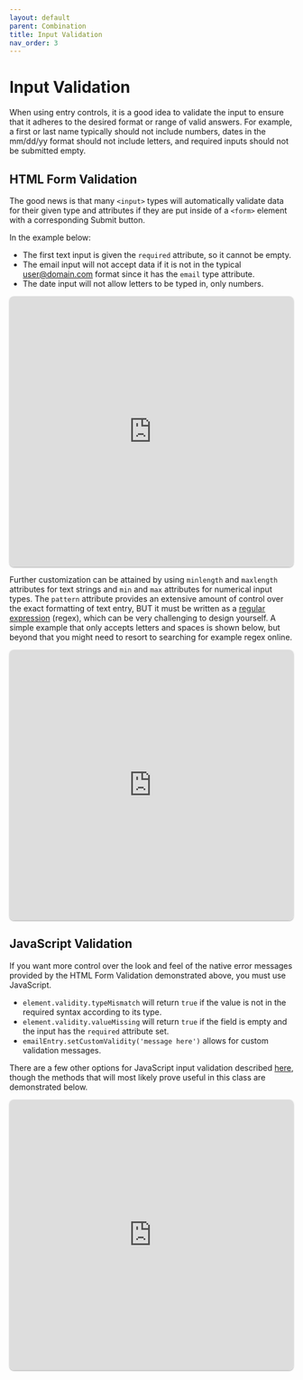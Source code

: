 ```yaml
---
layout: default
parent: Combination
title: Input Validation
nav_order: 3
---
```

# Input Validation
When using entry controls, it is a good idea to validate the input to ensure that it adheres to the desired format or range of valid answers. For example, a first or last name typically should not include numbers, dates in the mm/dd/yy format should not include letters, and required inputs should not be submitted empty.
## HTML Form Validation
The good news is that many `<input>` types will automatically validate data for their given type and attributes if they are put inside of a `<form>` element with a corresponding Submit button.

In the example below:
- The first text input is given the `required` attribute, so it cannot be empty.
- The email input will not accept data if it is not in the typical user@domain.com format since it has the `email` type attribute.
- The date input will not allow letters to be typed in, only numbers.

<iframe src="https://replit.com/@sheffie/IMS322-Quick-Validation?embed=true" width="100%" height="480" style="border: none; border-radius: 8px; box-shadow: 0 1px 3px rgba(0,0,0,0.12), 0 1px 2px rgba(0,0,0,0.24);"></iframe>

Further customization can be attained by using `minlength` and `maxlength` attributes for text strings and `min` and `max` attributes for numerical input types. The `pattern` attribute provides an extensive amount of control over the exact formatting of text entry, BUT it must be written as a [regular expression](https://developer.mozilla.org/en-US/docs/Web/HTML/Attributes/pattern) (regex), which can be very challenging to design yourself. A simple example that only accepts letters and spaces is shown below, but beyond that you might need to resort to searching for example regex online.

<iframe src="https://replit.com/@sheffie/IMS322-Regex-Validation?embed=true" width="100%" height="480" style="border: none; border-radius: 8px; box-shadow: 0 1px 3px rgba(0,0,0,0.12), 0 1px 2px rgba(0,0,0,0.24);"></iframe>

## JavaScript Validation
If you want more control over the look and feel of the native error messages provided by the HTML Form Validation demonstrated above, you must use JavaScript.

- `element.validity.typeMismatch` will return `true` if the value is not in the required syntax according to its type.
- `element.validity.valueMissing` will return `true` if the field is empty and the input has the `required` attribute set.
- `emailEntry.setCustomValidity('message here')` allows for custom validation messages.

There are a few other options for JavaScript input validation described [here](https://developer.mozilla.org/en-US/docs/Learn/Forms/Form_validation#validating_forms_using_javascript), though the methods that will most likely prove useful in this class are demonstrated below.

<iframe src="https://replit.com/@sheffie/IMS322-JS-Validation?embed=true" width="100%" height="480" style="border: none; border-radius: 8px; box-shadow: 0 1px 3px rgba(0,0,0,0.12), 0 1px 2px rgba(0,0,0,0.24);"></iframe>